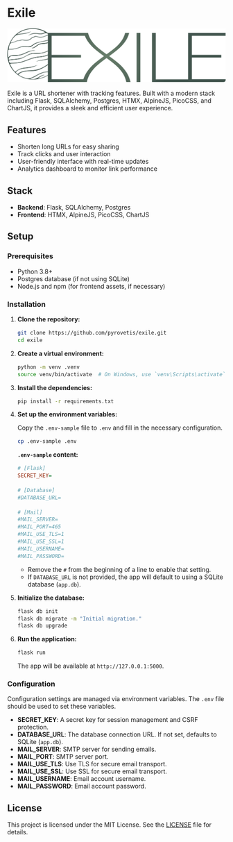 # Exile

<picture>
  <source media="(prefers-color-scheme: dark)" srcset="/exile/static/images/exile/light.svg">
  <img alt="Exile logo" src="/exile/static/images/exile/dark.svg">
</picture>

Exile is a URL shortener with tracking features. Built with a modern stack including Flask, SQLAlchemy, Postgres, HTMX,
AlpineJS, PicoCSS, and ChartJS, it provides a sleek and efficient user experience.

## Features

- Shorten long URLs for easy sharing
- Track clicks and user interaction
- User-friendly interface with real-time updates
- Analytics dashboard to monitor link performance

## Stack

- **Backend**: Flask, SQLAlchemy, Postgres
- **Frontend**: HTMX, AlpineJS, PicoCSS, ChartJS

## Setup

### Prerequisites

- Python 3.8+
- Postgres database (if not using SQLite)
- Node.js and npm (for frontend assets, if necessary)

### Installation

1. **Clone the repository:**

    ```bash
    git clone https://github.com/pyrovetis/exile.git
    cd exile
    ```

2. **Create a virtual environment:**

    ```bash
    python -m venv .venv
    source venv/bin/activate  # On Windows, use `venv\Scripts\activate`
    ```

3. **Install the dependencies:**

    ```bash
    pip install -r requirements.txt
    ```

4. **Set up the environment variables:**

   Copy the `.env-sample` file to `.env` and fill in the necessary configuration.

    ```bash
    cp .env-sample .env
    ```

   **`.env-sample` content:**

    ```ini
    # [Flask]
    SECRET_KEY=

    # [Database]
    #DATABASE_URL=

    # [Mail]
    #MAIL_SERVER=
    #MAIL_PORT=465
    #MAIL_USE_TLS=1
    #MAIL_USE_SSL=1
    #MAIL_USERNAME=
    #MAIL_PASSWORD=
    ```

    - Remove the `#` from the beginning of a line to enable that setting.
    - If `DATABASE_URL` is not provided, the app will default to using a SQLite database (`app.db`).

5. **Initialize the database:**

    ```bash
    flask db init
    flask db migrate -m "Initial migration."
    flask db upgrade
    ```

6. **Run the application:**

    ```bash
    flask run
    ```

   The app will be available at `http://127.0.0.1:5000`.

### Configuration

Configuration settings are managed via environment variables. The `.env` file should be used to set these variables.

- **SECRET_KEY**: A secret key for session management and CSRF protection.
- **DATABASE_URL**: The database connection URL. If not set, defaults to SQLite (`app.db`).
- **MAIL_SERVER**: SMTP server for sending emails.
- **MAIL_PORT**: SMTP server port.
- **MAIL_USE_TLS**: Use TLS for secure email transport.
- **MAIL_USE_SSL**: Use SSL for secure email transport.
- **MAIL_USERNAME**: Email account username.
- **MAIL_PASSWORD**: Email account password.

## License

This project is licensed under the MIT License. See the [LICENSE](LICENSE) file for details.
